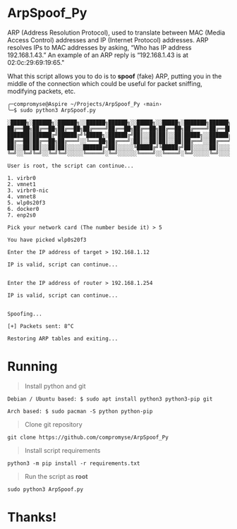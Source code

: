 # ArpSpoof_Py
ARP (Address Resolution Protocol), used to translate between MAC (Media Access Control) addresses and IP (Internet Protocol) addresses. ARP resolves IPs to MAC addresses by asking, “Who has IP address 192.168.1.43.” An example of an ARP reply is “192.168.1.43 is at 02:0c:29:69:19:65."

What this script allows you to do is to **spoof** (fake) ARP, putting you in the middle of the connection which could be useful for packet sniffing, modifying packets, etc.

```
╭─compromyse@Aspire ~/Projects/ArpSpoof_Py ‹main› 
╰─$ sudo python3 ArpSpoof.py

░█████╗░██████╗░██████╗░░██████╗██████╗░░█████╗░░█████╗░███████╗██████╗░██╗░░░██╗
██╔══██╗██╔══██╗██╔══██╗██╔════╝██╔══██╗██╔══██╗██╔══██╗██╔════╝██╔══██╗╚██╗░██╔╝
███████║██████╔╝██████╔╝╚█████╗░██████╔╝██║░░██║██║░░██║█████╗░░██████╔╝░╚████╔╝░
██╔══██║██╔══██╗██╔═══╝░░╚═══██╗██╔═══╝░██║░░██║██║░░██║██╔══╝░░██╔═══╝░░░╚██╔╝░░
██║░░██║██║░░██║██║░░░░░██████╔╝██║░░░░░╚█████╔╝╚█████╔╝██║░░░░░██║░░░░░░░░██║░░░
╚═╝░░╚═╝╚═╝░░╚═╝╚═╝░░░░░╚═════╝░╚═╝░░░░░░╚════╝░░╚════╝░╚═╝░░░░░╚═╝░░░░░░░░╚═╝░░░

User is root, the script can continue...

1. virbr0
2. vmnet1
3. virbr0-nic
4. vmnet8
5. wlp0s20f3
6. docker0
7. enp2s0

Pick your network card (The number beside it) > 5

You have picked wlp0s20f3

Enter the IP address of target > 192.168.1.12

IP is valid, script can continue...


Enter the IP address of router > 192.168.1.254

IP is valid, script can continue...


Spoofing...

[+] Packets sent: 8^C

Restoring ARP tables and exiting...

```

# Running

> Install python and git
```
Debian / Ubuntu based: $ sudo apt install python3 python3-pip git

Arch based: $ sudo pacman -S python python-pip
```

> Clone git repository
```
git clone https://github.com/compromyse/ArpSpoof_Py
```

> Install script requirements
```
python3 -m pip install -r requirements.txt
```

> Run the script as **root**
```
sudo python3 ArpSpoof.py
```

# Thanks!
